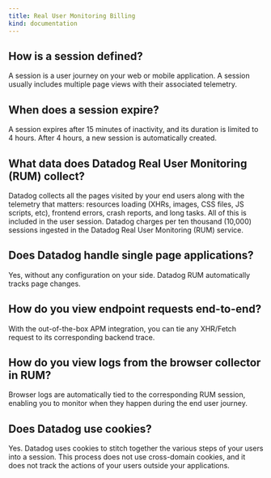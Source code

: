 ```yaml
---
title: Real User Monitoring Billing
kind: documentation
---
```


## How is a session defined?

A session is a user journey on your web or mobile application. A session usually includes multiple page views with their associated telemetry.

## When does a session expire?

A session expires after 15 minutes of inactivity, and its duration is limited to 4 hours. After 4 hours, a new session is automatically created. 

## What data does Datadog Real User Monitoring (RUM) collect?

Datadog collects all the pages visited by your end users along with the telemetry that matters: resources loading (XHRs, images, CSS files, JS scripts, etc), frontend errors, crash reports, and long tasks. All of this is included in the user session. Datadog charges per ten thousand (10,000) sessions ingested in the Datadog Real User Monitoring (RUM) service.

## Does Datadog handle single page applications?

Yes, without any configuration on your side. Datadog RUM automatically tracks page changes.

## How do you view endpoint requests end-to-end?

With the out-of-the-box APM integration, you can tie any XHR/Fetch request to its corresponding backend trace.

## How do you view logs from the browser collector in RUM?

Browser logs are automatically tied to the corresponding RUM session, enabling you to monitor when they happen during the end user journey.

## Does Datadog use cookies?

Yes. Datadog uses cookies to stitch together the various steps of your users into a session. This process does not use cross-domain cookies, and it does not track the actions of your users outside your applications.
